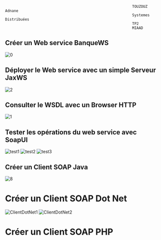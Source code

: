                                                               TOUZOUZ Adnane
                                                              Systemes Distribuées
                                                              TP2
                                                              MIAAD
                                                              
                                                              

## Créer un Web service BanqueWS
![0](https://user-images.githubusercontent.com/115072337/227809289-0e339204-eb57-4dd4-a5b4-4b887b69c512.PNG)
## Déployer le Web service avec un simple Serveur JaxWS
![2](https://user-images.githubusercontent.com/115072337/227809390-8e378794-e38b-443e-9ca8-6cc61ead4427.PNG)
## Consulter le WSDL avec un Browser HTTP
![1](https://user-images.githubusercontent.com/115072337/227809149-4a500a16-b8c1-4491-83cb-ef9c2a643f47.PNG)
## Tester les opérations du web service avec SoapUI
![test1](https://user-images.githubusercontent.com/115072337/227810150-3192cf80-3f3f-4ecc-8263-66c80f32cfb6.PNG)
![test2](https://user-images.githubusercontent.com/115072337/227810152-0d9d5969-efd9-417c-8f24-c5befd3b362a.PNG)
![test3](https://user-images.githubusercontent.com/115072337/227810160-ab13315d-49f4-4bfd-add8-d0d620b800a6.PNG)
## Créer un Client SOAP Java
![8](https://user-images.githubusercontent.com/115072337/227810269-04e1d8fa-60d4-49dd-8078-1f6992acf04d.PNG)
# Créer un Client SOAP Dot Net
![ClientDotNet1](https://user-images.githubusercontent.com/115072337/228218765-b4cb1d38-696b-4994-9b82-c8d1a82584ef.PNG)
![ClientDotNet2](https://user-images.githubusercontent.com/115072337/228218784-f0cd107d-0a02-4971-bbf0-47781af0de94.PNG)
# Créer un Client SOAP PHP

